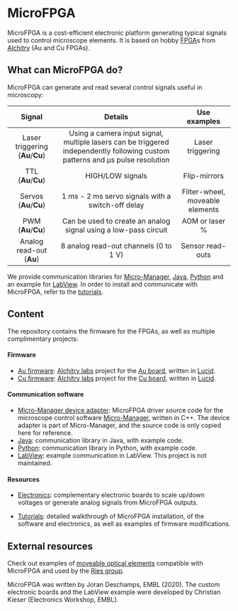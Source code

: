 
# MicroFPGA

MicroFPGA is a cost-efficient electronic platform generating typical signals used to control microscope elements. It is based on hobby [FPGA](https://en.wikipedia.org/wiki/Field-programmable_gate_array "Wikipedia")s from [Alchitry](https://alchitry.com/collections/all) (Au and Cu FPGAs). 

<!---
**tutorials**

## Why use a FPGA?

 While most signals can be generated by an Arduino, using more accessible code

laser trigger complex task

scaling of time signals easier since independents in an fpga

--->

## What can MicroFPGA do?

MicroFPGA can generate and read several control signals useful in microscopy:

|              Signal              |                           Details                            |          Use examples           |
| :------------------------------: | :----------------------------------------------------------: | :-----------------------------: |
| Laser triggering (**Au**/**Cu**) | Using a camera input signal, multiple lasers can be triggered independently following custom patterns and µs pulse resolution |        Laser triggering         |
|       TTL (**Au**/**Cu**)        |                       HIGH/LOW signals                       |          Flip-mirrors           |
|      Servos (**Au**/**Cu**)      |      1 ms - 2 ms servo signals with a switch-off delay       | Filter-wheel, moveable elements |
|       PWM (**Au**/**Cu**)        | Can be used to create an analog signal using a low-pass circuit |         AOM or laser %          |
|     Analog read-out (**Au**)     |            8 analog read-out channels (0 to 1 V)             |        Sensor read-outs         |

We provide communication libraries for [Micro-Manager](https://micro-manager.org/), [Java](MicroFPGA-Java), [Python](MicroFPGA-Py) and an example for [LabView](MicroFPGA-LabView). In order to install and communicate with MicroFPGA, refer to the [tutorials](https://github.com/jdeschamps/MicroFPGA/blob/master/tutorials/README.md).

## Content

The repository contains the firmware for the FPGAs, as well as multiple complimentary projects:

#### Firmware

- [Au firmware](Au_firmware): [Alchitry labs](https://alchitry.com/pages/alchitry-labs) project for the [Au board](https://alchitry.com/products/alchitry-au-fpga-development-board), written in [Lucid](https://alchitry.com/pages/lucid-fpga-tutorials).
- [Cu firmware](Cu_firmware): [Alchitry labs](https://alchitry.com/pages/alchitry-labs) project for the [Cu board](https://alchitry.com/collections/all/products/alchitry-cu-fpga-development-board), written in [Lucid](https://alchitry.com/pages/lucid-fpga-tutorials).

#### Communication software

- [Micro-Manager device adapter](Device_Adapter): MicroFPGA driver source code for the microscope control software [Micro-Manager](https://micro-manager.org/), written in C++. The device adapter is part of Micro-Manager, and the source code is only copied here for reference.
- [Java](MicroFPGA-Java): communication library in Java, with example code.
- [Python](MicroFPGA-Py): communication library in Python, with example code. 
- [LabView](MicroFPGA-LabView): example communication in LabView. This project is not maintained. 

#### Resources

- [Electronics](Electronics): complementary electronic boards to scale up/down voltages or generate analog signals from MicroFPGA outputs.

- [Tutorials](https://github.com/jdeschamps/MicroFPGA/blob/master/tutorials/README.md): detailed walkthrough of MicroFPGA installation, of the software and electronics, as well as examples of firmware modifications.

## External resources

Check out examples of [moveable optical elements](https://github.com/ries-lab/RiesPieces/tree/master/Microscopy) compatible with MicroFPGA and used by the [Ries group](https://rieslab.de/).



MicroFPGA was written by Joran Deschamps, EMBL (2020). The custom electronic boards and the LabView example were developed by Christian Kieser (Electronics Workshop, EMBL).
